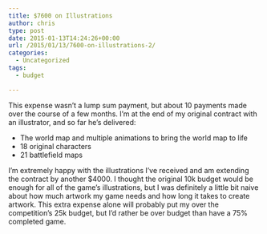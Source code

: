 ```yaml
---
title: $7600 on Illustrations
author: chris
type: post
date: 2015-01-13T14:24:26+00:00
url: /2015/01/13/7600-on-illustrations-2/
categories:
  - Uncategorized
tags:
  - budget

---
```

This expense wasn&#8217;t a lump sum payment, but about 10 payments made over the course of a few months. I&#8217;m at the end of my original contract with an illustrator, and so far he&#8217;s delivered:

<!--more-->

  * The world map and multiple animations to bring the world map to life
  * 18 original characters
  * 21 battlefield maps

I&#8217;m extremely happy with the illustrations I&#8217;ve received and am extending the contract by another $4000. I thought the original 10k budget would be enough for all of the game&#8217;s illustrations, but I was definitely a little bit naive about how much artwork my game needs and how long it takes to create artwork. This extra expense alone will probably put my over the competition&#8217;s 25k budget, but I&#8217;d rather be over budget than have a 75% completed game.